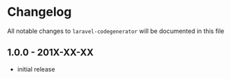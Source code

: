 # Changelog

All notable changes to `laravel-codegenerator` will be documented in this file

## 1.0.0 - 201X-XX-XX

- initial release
